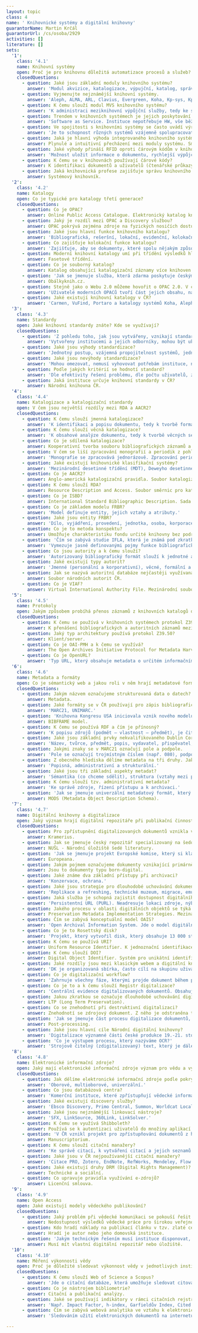```yaml
---
layout: topic
class: 4
name: ' Knihovnické systémy a digitální knihovny'
guarantorName: Martin Krčál
guarantorUrl: /cs/osoba/2929
activities: []
literature: []
sets:
  '1':
    class: '4.1'
    name: Knihovní systémy
    open: Proč je pro knihovnu důležitá automatizace procesů a služeb?
    closedQuestions:
      - question: Jaké jsou základní moduly knihovního systému?
        answer: 'Modul akvizice, katalogizace, výpujční, katalog, správa čtenářů, správa MVS, administrační modul a modul seriálů.'
      - question: Vyjmenujte nejznámější knihovní systémy.
        answer: 'Aleph, ALMA, ARL, Clavius, Evergreen, Koha, Kp-sys, KpWin, LANius, T Series.'
      - question: K čemu slouží modul MVS knihovního systému?
        answer: 'K administraci meziknihovní výpůjční služby, tedy ke správě jednotek, subjektů a pravidel v rámci tohoto druhu výpůjček.'
      - question: Trendem v knihovních systémech je jejich poskytování formou SaaS. Co to znamená pro knihovnu?
        answer: 'Software as Service. Instituce nepotřebuje HW, vše běží u poskytovatele služby v cloudu. Odpadá nákup serveru, údržba a cena za energii.'
      - question: Ve spojitosti s knihovními systémy se často uvádí výraz interoperabilita. Co tento pojem znamená?
        answer: 'Je to schopnost různých systémů vzájemně spolupracovat, poskytovat si služby a dosáhnout vzájemné součinnosti.'
      - question: Jaká je hlavní výhoda integrovaného knihovního systému z pohledu knihovníka?
        answer: Plynulé a intuitivní přecházení mezi moduly systému. Smazává se rozdělení na jednotlivé moduly.
      - question: Jaké výhody přináší RFID oproti čárovým kódům v knihovnách?
        answer: 'Možnost uložit informace o dokumentu, rychlejší výpůjční proces, jednodušší možnost samoobslužného provozu, ochrana dokumentů proti zcizení.'
      - question: K čemu se v knihovnách používají čárové kódy?
        answer: K identifikaci dokumentů a uživatelů (čtenářské průkazy).
      - question: Jaká knihovnická profese zajišťuje správu knihovního systému?
        answer: Systémový knihovník.
  '2':
    class: '4.2'
    name: Katalogy
    open: Co je typické pro katalogy třetí generace?
    closedQuestions:
      - question: Co je OPAC?
        answer: Online Public Access Catalogue. Elektronický katalog knihovny.
      - question: Jaký je rozdíl mezi OPAC a Discovery službou?
        answer: OPAC pokrývá zejména zdroje na fyzických nosičích dostupných v dané knihovně. Discovery služby umí vyhledávat nad různými zdroji informací.
      - question: Jaké jsou hlavní funkce knihovního katalogu?
        answer: 'Bibliografická, rešeršní, lokační, evidenční, kolokační, identifikační, propagační.'
      - question: Co zajišťuje kolokační funkce katalogu?
        answer: 'Zajišťuje, aby se dokumenty, které spolu nějakým způsobem souvisí, objevovaly vedle sebe.'
      - question: Moderní knihovní katalogy umí při třídění výsledků hledání využívat kategorií entit se společnými vlastnostmi. Jak se tento způsob označuje?
        answer: Fasetové třídění.
      - question: Co je souborný katalog?
        answer: Katalog obsahující katalogizační záznamy více knihoven.
      - question: 'Jak se jmenuje služba, která zdarma poskytuje českým knihovnám náhledy předních stran a obsahů knih pro jejich katalogy?'
        answer: Obálkyknih.cz.
      - question: Stejně jako o Webu 2.0 můžeme hovořit o OPAC 2.0. V čem spočívá změna v roli uživatele?
        answer: 'Uživatelé moderních OPACů tvoří část jejich obsahu, např. hodnocením knih, psaní recenzí, přidáváním tagů, udělováním lajků.'
      - question: Jaké existují knihovní katalogy v ČR?
        answer: 'Carmen, VuFind, Portaro a katalogy systémů Koha, Aleph, ARL.'
  '3':
    class: '4.3'
    name: Standardy
    open: Jaké knihovní standardy znáte? Kde se využívají?
    closedQuestions:
      - question: 'Z pohledu toho, jak jsou vytvářeny, vznikají standardy dvěma způsoby. Jaké to jsou?'
        answer: 'Vytvořeny institucemi a jejich odborníky, mohou být ukotveny v legislativě (de iure), vycházejí z praxe (de facto).'
      - question: Jaké jsou výhody standardizace?
        answer: 'Jednotný postup, vzájemná propojitelnost systémů, jednodušší přenosy dat, dokumentace, podpora spolupráce.'
      - question: Jaké jsou nevýhody standardizace?
        answer: 'Mohou omezovat, nemusí vyhovovat potřebám instituce, nemusí řešit celý problém, pomalé zavádění do praxe, složitost, některé zpoplatněny.'
      - question: Podle jakých kritérií se hodnotí standard?
        answer: 'Dle efektivity řešení problému, dle počtu uživatelů, zda je používají velké instituce, zda jsou jednoduché (např. na implementaci).'
      - question: Jaká instituce určuje knihovní standardy v ČR?
        answer: Národní knihovna ČR.
  '4':
    class: '4.4'
    name: Katalogizace a katalogizační standardy
    open: V čem jsou největší rozdíly mezi RDA a AACR2?
    closedQuestions:
      - question: K čemu slouží jmenná katalogizace?
        answer: 'K identifikaci a popisu dokumentu, tedy k tvorbě formálních selekčních údajů jako autor, název, rok vydání apod.'
      - question: K čemu slouží věcná katalogizace?
        answer: 'K obsahové analýze dokumentu, tedy k tvorbě věcných selekčních jazyků.'
      - question: Co je sdílená katalogizace?
        answer: Kooperativní tvorba souboru bibliografických záznamů a jejich sdílení mezi zapojené instituce.
      - question: V čem se liší zpracování monografií a periodik z pohledu knihovního systému?
        answer: 'Monografie se zpracovává jednorázově. Zpracování periodik se řeší opakovaně. Mají frekvenci vydávání, číslování, mimořádná čísla apod.'
      - question: Jaké existují knihovnické klasifikační systémy?
        answer: 'Mezinárodní desetinné třídění (MDT), Deweyho desetinné třídění (DDT), Třídění Kongresové knihovny (LCC), Blissovo bibliografické třídění'
      - question: Co je AACR2?
        answer: Anglo-americká katalogizační pravidla. Soubor katalogizačních pravidel pro tvorbu bibliografických záznamů.
      - question: K čemu slouží RDA?
        answer: Resource Description and Access. Soubor směrnic pro katalogizaci dokumentů.
      - question: Co je ISBD?
        answer: International Standard Bibliographic Description. Sada pravidel vytvořená IFLA pro účely katalogizace.
      - question: Co je základem modelu FRBR?
        answer: 'Model definuje entity, jejich vztahy a atributy.'
      - question: Jaké jsou entity FRBR?
        answer: 'Dílo, vyjádření, provedení, jednotka, osoba, korporace, pojem, objekt, akce, místo.'
      - question: Co je to metoda konspektu?
        answer: Umožňuje charakteristiku fondu určité knihovny bez podrobných bibliografických informací. Vystihuje tematickou strukturu knihovního fondu.
      - question: 'Čím se zabývá studie IFLA, která je známá pod zkratkou FRBR.'
        answer: 'Vymezuje jasně definovanými pojmy funkce bibliografického záznamu s ohledem na různá média, různé způsoby použití a různé potřeby uživatelů.'
      - question: Co jsou autority a k čemu slouží?
        answer: 'Autorizovaný bibliografický formát slouží k jednotné a ověřené podobě zápisu např. autora, místa nebo vydavatelství.'
      - question: Jaké existují typy autorit?
        answer: 'Jmenné (personální a korporativní), věcné, formální a chronologické.'
      - question: Jak se nazývá autoritní databáze nejčastěji využívaná v českém prostředí?
        answer: Soubor národních autorit ČR.
      - question: Co je VIAF?
        answer: Virtual International Authority File. Mezinárodní soubor autorit spravovaný OCLC.
  '5':
    class: '4.5'
    name: Protokoly
    open: Jakým způsobem probíhá přenos záznamů z knihovních katalogů do Souborného katalogu ČR?
    closedQuestions:
      - question: K čemu se používá v knihovních systémech protokol Z39.50?
        answer: K přenášení bibliografických a autoritních záznamů mezi jednotlivými knihovními systémy.
      - question: Jaký typ architektury používá protokol Z39.50?
        answer: Klient/server.
      - question: Co je OAI-PMH a k čemu se využívá?
        answer: The Open Archives Initiative Protocol for Metadata Harvesting. Využívá se k tzv. sklízení metadat.
      - question: Co je OpenURL?
        answer: 'Typ URL, který obsahuje metadata o určitém informačním zdroji, sloužící k jeho identifikaci a přenosu metadat mezi systémy.'
  '6':
    class: '4.6'
    name: Metadata a formáty
    open: Co je sémantický web a jakou roli v něm hrají metadatové formáty a mikroformáty?
    closedQuestions:
      - question: Jakým názvem označujeme strukturovaná data o datech?
        answer: Metadata.
      - question: Jaké formáty se v ČR používají pro zápis bibliografických údajů?
        answer: 'MARC21, UNIMARC.'
      - question: 'Knihovna Kongresu USA iniciovala vznik nového modelu bibliografických dat, který by mohl nahradit MARC21. Jak se jmenuje?'
        answer: BIBFRAME model.
      - question: K čemu se používá RDF a čím je přínosný?
        answer: 'K popisu zdrojů (podmět – vlastnost – předmět), je čitelný lidem i strojům a podporuje myšlenku sémantického webu.'
      - question: Jaké jsou základní prvky nekvalifikovaného Dublin Core?
        answer: 'Název, tvůrce, předmět, popis, vydavatel, přispěvatel, datum, typ, formát, identifikátor, zdroj, jazyk, vztah, pokrytí a práva.'
      - question: Jakými znaky se v MARC21 označují pole a podpole.
        answer: 'Pole se označují trojmístným číslem (např. 080), podpole se označují písmeny.'
      - question: Z obecného hlediska dělíme metadata na tři druhy. Jaké?
        answer: 'Popisná, administrativní a strukturální.'
      - question: Jaké jsou tři základní aspekty metadat?
        answer: 'Sémantika (co chceme sdělit), struktura (vztahy mezi prvky), syntaxe (jak to zapíšeme).'
      - question: K čemu slouží tzv. administrativní metadata?
        answer: 'Ke správě zdroje, řízení přístupu a k archivaci.'
      - question: 'Jak se jmenuje univerzální metadatový formát, který vzešel z MARC21, je založen na XML a umožňuje popis klasických i el. dokumentů?'
        answer: MODS (Metadata Object Description Schema).
  '7':
    class: '4.7'
    name: Digitální knihovny a digitalizace
    open: Jaký význam hrají digitální repozitáře při publikační činnosti vědeckých pracovníků?
    closedQuestions:
      - question: Pro zpřístupnění digitalizovaných dokumentů vznikla v ČR digitální knihovna. Jak se jmenuje?
        answer: Kramerius.
      - question: Jak se jmenuje český repozitář specializovaný na šedou literaturu?
        answer: NUŠL - Národní úložiště šedé literatury.
      - question: 'Jak se jmenuje projekt Evropské komise, který si klade za cíl zpřístupnění evropského kulturního dědictví v digitální podobě?'
        answer: Europeana.
      - question: Jakým pojmem označujeme dokumenty vznikající primárně již jako elektronické (pro distribuci v elektronických zařízeních)?
        answer: Jsou to dokumenty typu born-digital.
      - question: Jaké známe dva základní přístupy při archivaci?
        answer: 'Konzervace, ochrana.'
      - question: Jaké jsou strategie pro dlouhodobé uchovávání dokumentů?
        answer: 'Replikace a refreshing, technické muzeum, migrace, emulace, POP (Persistent Object Preservation), konverze do permanentní analogové formy.'
      - question: Jaká služba je schopná zajistit dostupnost digitálního dokumentu na stálé adrese i po jeho přesunu na jiné úložiště?
        answer: 'Persistentní URL (PURL). Neadresuje lokaci zdroje, nýbrž službu (resolver), která přesměruje uživatele na aktuální URL zdroje.'
      - question: Jakého procesu v oblasti digitálních objektů se týká datový model PREMIS?
        answer: Preservation Metadata Implementation Strategies. Mezinárodní standard pro metadata při dlouhodobé ochraně digitálních objektů.
      - question: Čím se zabývá konceptuální model OAIS?
        answer: 'Open Archival Information System. Jde o model digitálního repozitáře. Popisuje entity a procesy, které by měl zahrnovat a vykonávat.'
      - question: Co je to Rosettský disk?
        answer: 'Projekt, který vytvořil disk, který obsahuje 13 000 stran textu v 1 500 různých jazycích.'
      - question: K čemu se používá URI?
        answer: Uniform Resource Identifier. K jednoznační identifikace elektronického zdroje.
      - question: K čemu slouží DOI?
        answer: Digital Object Identifier. Systém pro unikátní identifikaci elektronických dokumentů.
      - question: Jaké rozdíly jsou mezi klasickým webem a digitální knihovnou?
        answer: 'DK je organizovaná sbírka, často cílí na skupinu uživatelů, výběr dokumentů je řízený proces. Web má krátký poločas rozpadu informací.'
      - question: Co je digitalizační workflow?
        answer: 'Zahrnuje všechny fáze, kterými projde dokument během procesu digitalizace.'
      - question: Co je to a k čemu slouží Registr digitalizace?
        answer: 'Centrální evidence digitalizovaných dokumentů. Obsahuje údaje o dokumentech, které byly zdigitalizovány nebo se plánují zdigitalizovat.'
      - question: Jakou zkratkou se označuje dlouhodobé uchovávání digitálních informací s důrazem na jejich přístupnost a použitelnost?
        answer: LTP (Long Term Preservation).
      - question: Co se znehodnotí při destruktivní digitalizaci?
        answer: Znehodnotí se zdrojový dokument. Z něho je odstraněna tvrdá vazba a listy jsou oříznuty.
      - question: 'Jak se jmenuje část procesu digitalizace dokumentů, při kterém dochází k úpravě naskenovaných stran?'
        answer: Post-processing.
      - question: Jaké jsou hlavní cíle Národní digitální knihovny?
        answer: 'Digitalizace významné části české produkce 19.-21. století, její dlouhodobé uložení ve spolehlivém digitálním archivu a zpřístupnění.'
      - question: 'Co je výstupem procesu, který nazýváme OCR?'
        answer: 'Strojově čitelný (zdigitalizovaný) text, který je dále zpracovatelný.'
  '8':
    class: '4.8'
    name: Elektronické informační zdroje?
    open: Jaký mají elektronické informační zdroje význam pro vědu a výzkum?
    closedQuestions:
      - question: Jak dělíme elektronické informační zdroje podle pokrytí oborů?
        answer: 'Oborové, multioborové, univerzální.'
      - question: Co jsou databázová centra?
        answer: 'Komerční instituce, které zpřístupňují vědecké informace z různých zdrojů na jednom místě a obvykle za poplatek.'
      - question: Jaké existují discovery služby?
        answer: 'Ebsco Discovery, Primo Central, Summon, Worldcat Local.'
      - question: Jaké jsou nejznámější linkovací nástroje?
        answer: 'SFX, LinkSource, 360Link, LinkSolver.'
      - question: K čemu se využívá Shibboleth?
        answer: Používá se k autentizaci uživatelů do množiny aplikací jedním uživatelským účtem.
      - question: 'V ČR vznikl projekt pro zpřístupňování dokumentů z historických fondů, především rukopisů. Jak se jmenuje?'
        answer: Manuscriptorium.
      - question: K čemu slouží citační manažery?
        answer: 'Ke správě citací, k vytváření citací a jejich seznamů dle různých citačních stylů.'
      - question: Jaké jsou v ČR nejpoužívanější citační manažery?
        answer: 'Citace PRO, Zotero, EndNote, RefWorks, Mendeley, Flow.'
      - question: Jaké existují druhy DRM (Digital Rights Management)? 
        answer: Technické a sociální.
      - question: Co upravuje pravidla využívání e-zdrojů?
        answer: Licenční smlouva.
  '9':
    class: '4.9'
    name: Open Access
    open: Jaké existují modely vědeckého publikování?
    closedQuestions:
      - question: Jaký problém při vědecké komunikaci se pokouší řešit iniciativa Open Access?
        answer: Nedostupnost výsledků vědecké práce pro širokou veřejnost a bezpatný přístup k nim.
      - question: Kdo hradí náklady na publikací článku v tzv. zlaté cestě Open Access?
        answer: Hradí je autor nebo jeho domovská instituce.
      - question: 'Jakým technickým řešením musí instituce disponovat, pokud chce umožnit publikování tzv. zelenou cestou Open Access?'
        answer: Musí mít vlastní digitální repozitář nebo úložiště.
  '10':
    class: '4.10'
    name: Měření výkonnosti vědy
    open: Proč je důležité sledovat výkonnost vědy v jednotlivých institucích?
    closedQuestions:
      - question: K čemu slouží Web of Science a Scopus?
        answer: 'Jde o citační databáze, která umožňuje sledovat citovanost vědeckých článků a lze v ní provádět citační analýzy.'
      - question: Co je nástrojem bibliometrie?
        answer: Citační a publikační analýzy.
      - question: Jaké se používají indikátory v rámci citačních rejstříků?
        answer: 'Např. Impact Factor, h-index, Garfieldův Index, Cited Half-life, Citing Half-life.'
      - question: Čím se zabývá webová analytika ve vztahu k elektronickým dokumentům?
        answer: 'Sledováním užití elektronických dokumentů na internetu (kolikrát byl zobrazen/stažen, odkud byl stažen apod.).'

---
```

